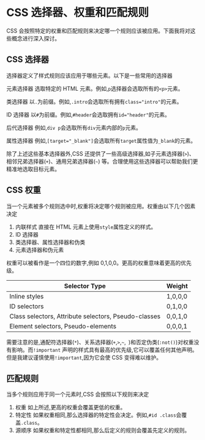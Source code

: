 # CSS 选择器、权重和匹配规则

CSS 会按照特定的权重和匹配规则来决定哪一个规则应该被应用。下面我将对这些概念进行深入探讨。

## CSS 选择器

选择器定义了样式规则应该应用于哪些元素。以下是一些常用的选择器

元素选择器 选取特定的 HTML 元素。例如,`p`选择器会选取所有的`<p>`元素。

类选择器 以`.`为前缀。例如,`.intro`会选取所有拥有`class="intro"`的元素。

ID 选择器 以`#`为前缀。例如,`#header`会选取拥有`id="header"`的元素。

后代选择器 例如,`div p`会选取所有`div`元素内部的`p`元素。

属性选择器 例如,`[target="_blank"]`会选取所有`target`属性值为`_blank`的元素。

除了上述这些基本选择器外,CSS 还提供了一些高级选择器,如子元素选择器(`>`)、相邻兄弟选择器(`+`)、通用兄弟选择器(`~`)
等。合理使用这些选择器可以帮助我们更精准地选取目标元素。

## CSS 权重

当一个元素被多个规则选中时,权重将决定哪个规则被应用。权重由以下几个因素决定

1. 内联样式 直接在 HTML 元素上使用`style`属性定义的样式。
2. ID 选择器
3. 类选择器、属性选择器和伪类
4. 元素选择器和伪元素

权重可以被看作是一个四位的数字,例如 0,1,0,0。更高的权重意味着更高的优先级。

| Selector Type                                        | Weight  |
|------------------------------------------------------|---------|
| Inline styles                                        | 1,0,0,0 |
| ID selectors                                         | 0,1,0,0 |
| Class selectors, Attribute selectors, Pseudo-classes | 0,0,1,0 |
| Element selectors, Pseudo-elements                   | 0,0,0,1 |

需要注意的是,通配符选择器(`*`)、关系选择器(`+`,`>`,`~`,` `)和否定伪类(`:not()`)对权重没有影响。而`!important`
声明的样式具有最高的优先级,它可以覆盖任何其他声明。但是我建议谨慎使用`!important`,因为它会使 CSS 变得难以维护。

## 匹配规则

当多个规则应用于同一个元素时,CSS 会按照以下规则来决定

1. 权重 如上所述,更高的权重会覆盖更低的权重。
2. 特定性 如果权重相同,那么选择器的特定性会决定。例如,`#id .class`会覆盖`.class`。
3. 源顺序 如果权重和特定性都相同,那么后定义的规则会覆盖先定义的规则。
